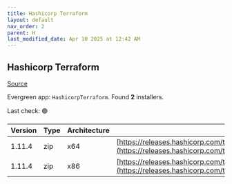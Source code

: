 ```yaml
---
title: Hashicorp Terraform
layout: default
nav_order: 2
parent: H
last_modified_date: Apr 10 2025 at 12:42 AM
---
```


## Hashicorp Terraform

[Source](https://www.terraform.io/)

Evergreen app: `HashicorpTerraform`. Found **2** installers.

Last check: 🟢

| Version | Type | Architecture | URI                                                                                                                                                                      |
| ------- | ---- | ------------ | ------------------------------------------------------------------------------------------------------------------------------------------------------------------------ |
| 1.11.4  | zip  | x64          | [https://releases.hashicorp.com/terraform/1.11.4/terraform_1.11.4_windows_amd64.zip](https://releases.hashicorp.com/terraform/1.11.4/terraform_1.11.4_windows_amd64.zip) |
| 1.11.4  | zip  | x86          | [https://releases.hashicorp.com/terraform/1.11.4/terraform_1.11.4_windows_386.zip](https://releases.hashicorp.com/terraform/1.11.4/terraform_1.11.4_windows_386.zip)     |
